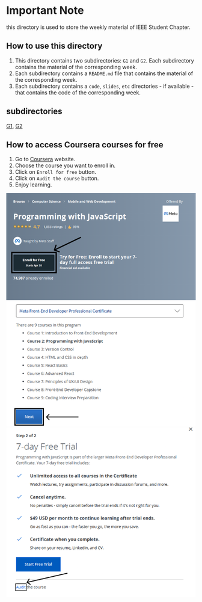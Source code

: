 # **Important Note**

this directory is used to store the weekly material of IEEE Student Chapter.

## **How to use this directory**

1. This directory contains two subdirectories: `G1` and `G2`. Each subdirectory contains the material of the corresponding week.
2. Each subdirectory contains a `README.md` file that contains the material of the corresponding week.
3. Each subdirectory contains a `code`, `slides`, `etc` directories - if available - that contains the code of the corresponding week.

## **subdirectories**

[G1](/weeks/G1/), [G2](/weeks/G2/)

## **How to access Coursera courses for free**

1. Go to [Coursera](https://www.coursera.org/) website.
2. Choose the course you want to enroll in.
3. Click on `Enroll for free` button.
4. Click on `Audit the course` button.
5. Enjoy learning.

![audit](assets/Courser1.png)
![audit](assets/Courser2.png)
![audit](assets/Courser3.png)
